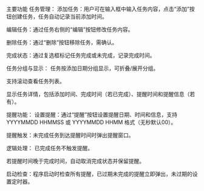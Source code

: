 主要功能
任务管理：
添加任务：用户可在输入框中输入任务内容，点击“添加”按钮创建任务，任务自动记录当前添加时间。

编辑任务：通过任务右侧的“编辑”按钮修改任务内容。

删除任务：通过“删除”按钮移除任务，需确认。

完成状态：通过复选框标记任务完成或未完成，记录完成时间。

任务分组与显示：
任务按添加日期分组显示，可折叠/展开分组。

支持滚动查看任务列表。

显示任务详情，包括添加时间、完成时间（若已完成）、提醒时间和提醒信息（若有）。

提醒功能：
设置提醒：通过“提醒”按钮设置提醒日期、时间和信息，支持 YYYYMMDD HHMMSS 或 YYYYMMDD HHMM 格式（无秒默认00）。

提醒触发：未完成任务到达提醒时间时弹出提醒窗口。

逻辑处理：
已完成任务不触发提醒。

若提醒时间晚于完成时间，自动取消完成状态并保留提醒。

启动检查：程序启动时检查所有提醒，已过期未完成的提醒立即弹出，未过期的设置定时器。

